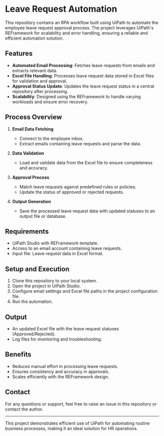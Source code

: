 # Leave Request Automation  

This repository contains an RPA workflow built using UiPath to automate the employee leave request approval process. The project leverages UiPath's REFramework for scalability and error handling, ensuring a reliable and efficient automation solution.  

## Features  
- **Automated Email Processing**: Fetches leave requests from emails and extracts relevant data.  
- **Excel File Handling**: Processes leave request data stored in Excel files for validation and approval.  
- **Approval Status Update**: Updates the leave request status in a central repository after processing.  
- **Scalability**: Designed using the REFramework to handle varying workloads and ensure error recovery.  

## Process Overview  
1. **Email Data Fetching**  
   - Connect to the employee inbox.  
   - Extract emails containing leave requests and parse the data.  

2. **Data Validation**  
   - Load and validate data from the Excel file to ensure completeness and accuracy.  

3. **Approval Process**  
   - Match leave requests against predefined rules or policies.  
   - Update the status of approved or rejected requests.  

4. **Output Generation**  
   - Save the processed leave request data with updated statuses to an output file or database.  

## Requirements  
- UiPath Studio with REFramework template.  
- Access to an email account containing leave requests.  
- Input file: Leave request data in Excel format.  

## Setup and Execution  
1. Clone this repository to your local system.  
2. Open the project in UiPath Studio.  
3. Configure email settings and Excel file paths in the project configuration file.  
4. Run the automation.  

## Output  
- An updated Excel file with the leave request statuses (Approved/Rejected).  
- Log files for monitoring and troubleshooting.  

## Benefits  
- Reduces manual effort in processing leave requests.  
- Ensures consistency and accuracy in approvals.  
- Scales efficiently with the REFramework design.  

## Contact  
For any questions or support, feel free to raise an issue in this repository or contact the author.  

---

This project demonstrates efficient use of UiPath for automating routine business processes, making it an ideal solution for HR operations.
